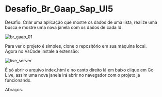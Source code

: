 # Desafio_Br_Gaap_Sap_UI5


Desafio: Criar uma aplicação que mostre os dados de uma lista, realize uma busca e mostre uma nova janela com os dados de cada Id.

![br_gaap_01](https://user-images.githubusercontent.com/94018223/220466158-66e15051-1091-4374-a1ff-3eeb95caeb97.jpg)

Para ver o projeto é simples, clone o repositório  em sua máquina local.
Agora no VsCode instale a extensão:

![live_server](https://user-images.githubusercontent.com/94018223/220466868-80d70fff-d9f3-4e36-bdd3-cb808139c868.jpg)

É só abrir o arquivo index.html e no canto direito lá em baixo clique em Go Live, assim uma nova janela irá abrir no navegador com o projeto já funcionando.

Abraços.